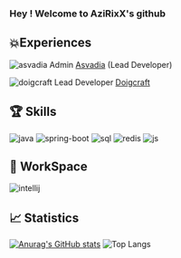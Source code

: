 ### Hey ! Welcome to AziRixX's github 

## 💥Experiences

![asvadia](https://user-images.githubusercontent.com/73166699/165523925-f998cbb3-50f3-445e-a5ab-75a2e5fd8d60.png) Admin [Asvadia](https://asvadia.eu) (Lead Developer)

![doigcraft](https://user-images.githubusercontent.com/73166699/165523937-c84d4ec8-5208-4490-881f-58f1381e0365.png) Lead Developer [Doigcraft](https://oseria.fr)

## 🏆 Skills

![java](https://user-images.githubusercontent.com/73166699/165522017-3729d920-cb1e-48f1-813c-925c3944d0ca.png)
![spring-boot](https://user-images.githubusercontent.com/73166699/165522030-b449bb60-f185-493f-b035-bfe153fa5862.png)
![sql](https://user-images.githubusercontent.com/73166699/165522035-473033e6-8add-40cb-a503-ce0b02743218.png)
![redis](https://user-images.githubusercontent.com/73166699/165522041-139190b9-3dfd-485a-b188-ca6be57d3bc0.png)
![js](https://user-images.githubusercontent.com/73166699/165522052-a437ce92-2370-4ff1-808e-d8d0cf88b195.png)

## 🔧 WorkSpace

![intellij](https://user-images.githubusercontent.com/73166699/165522058-2102c717-57a4-4db5-8229-3726a549969a.png)

## 📈 Statistics

[![Anurag's GitHub stats](https://github-readme-stats.vercel.app/api?username=AziRixXOffi&show_icons=true&theme=dracula)](https://github.com/anuraghazra/github-readme-stats) ![Top Langs](https://github-readme-stats.vercel.app/api/top-langs/?username=AziRixXOffi&layout=compact&theme=dracula)
